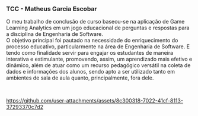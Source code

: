 ### TCC - Matheus Garcia Escobar
O meu trabalho de conclusão de curso baseou-se na aplicação de Game Learning Analytics em um jogo educacional de perguntas e respostas para a disciplina de Engenharia de Software. 
<br/>
O objetivo principal foi pautado na necessidade do enriquecimento do processo educativo, particularmente na área de Engenharia de Software.
E tendo como finalidade servir para engajar os estudantes de maneira interativa e estimulante, promovendo, assim, um aprendizado mais efetivo e dinâmico, além de atuar como um recurso pedagógico versátil na coleta de dados e informações dos alunos, sendo apto a ser utilizado tanto em ambientes de sala de aula quanto, principalmente, fora dele.

<br/>

https://github.com/user-attachments/assets/8c300318-7022-41cf-8113-37293370c7d2

